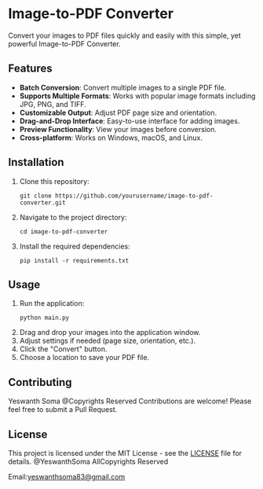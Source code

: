 # Image-to-PDF Converter

Convert your images to PDF files quickly and easily with this simple, yet powerful Image-to-PDF Converter.

## Features

- **Batch Conversion**: Convert multiple images to a single PDF file.
- **Supports Multiple Formats**: Works with popular image formats including JPG, PNG, and TIFF.
- **Customizable Output**: Adjust PDF page size and orientation.
- **Drag-and-Drop Interface**: Easy-to-use interface for adding images.
- **Preview Functionality**: View your images before conversion.
- **Cross-platform**: Works on Windows, macOS, and Linux.

## Installation

1. Clone this repository:
   ```
   git clone https://github.com/yourusername/image-to-pdf-converter.git
   ```
2. Navigate to the project directory:
   ```
   cd image-to-pdf-converter
   ```
3. Install the required dependencies:
   ```
   pip install -r requirements.txt
   ```

## Usage

1. Run the application:
   ```
   python main.py
   ```
2. Drag and drop your images into the application window.
3. Adjust settings if needed (page size, orientation, etc.).
4. Click the "Convert" button.
5. Choose a location to save your PDF file.

## Contributing
Yeswanth Soma @Copyrights Reserved
Contributions are welcome! Please feel free to submit a Pull Request.

## License

This project is licensed under the MIT License - see the [LICENSE](LICENSE) file for details.
@YeswanthSoma  AllCopyrights Reserved

Email:yeswanthsoma83@gmail.com
